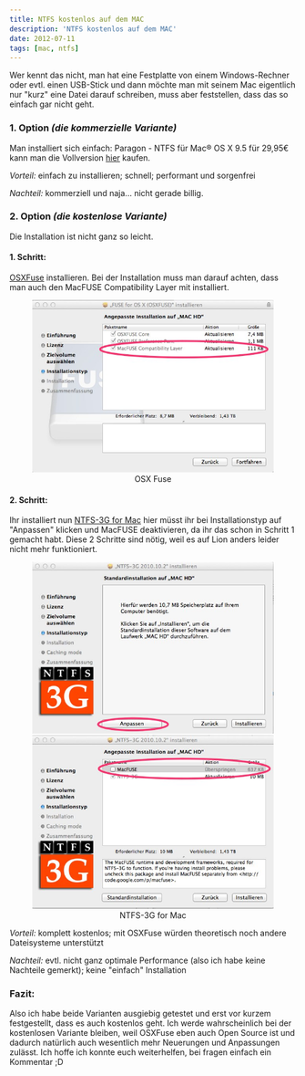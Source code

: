 ```yaml
---
title: NTFS kostenlos auf dem MAC
description: 'NTFS kostenlos auf dem MAC'
date: 2012-07-11
tags: [mac, ntfs]
---
```


Wer kennt das nicht, man hat eine Festplatte von einem Windows-Rechner
oder evtl. einen USB-Stick und dann möchte man mit seinem Mac eigentlich
nur "kurz" eine Datei darauf schreiben, muss aber feststellen, dass das
so einfach gar nicht geht.

### 1. Option *(die kommerzielle Variante)*

Man installiert sich einfach: Paragon - NTFS für Mac® OS X 9.5 für 29,95€ kann man die Vollversion [hier](http://www.paragon-software.com/de/home/ntfs-mac/) kaufen.

_Vorteil:_ einfach zu installieren; schnell; performant und sorgenfrei

_Nachteil:_ kommerziell und naja... nicht gerade billig.


### 2. Option *(die kostenlose Variante)*

Die Installation ist nicht ganz so leicht.

#### 1. Schritt: 
[OSXFuse](http://osxfuse.github.com/) installieren. Bei der Installation muss man darauf achten, dass man auch den MacFUSE Compatibility Layer mit installiert.

<center>
	<figure>
		<a href="/assets/images/2012-07-11/Fuse-install.jpg"><img src="/assets/images/2012-07-11/Fuse-install.jpg" alt=""></a>
		<figcaption>OSX Fuse</figcaption>
	</figure>
</center>

#### 2. Schritt: 
Ihr installiert nun [NTFS-3G for Mac](http://www.macupdate.com/app/mac/24481/ntfs-3g/) hier müsst ihr bei Installationstyp auf "Anpassen" klicken und MacFUSE deaktivieren, da ihr das schon in Schritt 1 gemacht habt. Diese 2 Schritte sind nötig, weil es auf Lion anders leider nicht mehr funktioniert.

<center>
	<figure class="half">
		<a href="/assets/images/2012-07-11/NTFS-3G-1.jpg"><img src="/assets/images/2012-07-11/NTFS-3G-1.jpg" alt=""></a>
		<a href="/assets/images/2012-07-11/NTFS-3G-2.jpg"><img src="/assets/images/2012-07-11/NTFS-3G-2.jpg" alt=""></a>
		<figcaption>NTFS-3G for Mac</figcaption>
	</figure>
</center>

_Vorteil:_ komplett kostenlos; mit OSXFuse würden theoretisch noch andere Dateisysteme unterstützt

_Nachteil:_ evtl. nicht ganz optimale Performance (also ich habe keine Nachteile gemerkt); keine "einfach" Installation

### Fazit:

Also ich habe beide Varianten ausgiebig getestet und erst vor kurzem
festgestellt, dass es auch kostenlos geht. Ich werde wahrscheinlich bei
der kostenlosen Variante bleiben, weil OSXFuse eben auch Open Source ist
und dadurch natürlich auch wesentlich mehr Neuerungen und Anpassungen
zulässt. Ich hoffe ich konnte euch weiterhelfen, bei fragen einfach ein
Kommentar ;D
